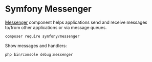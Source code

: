 # Symfony Messenger

[Messenger](https://symfony.com/doc/current/components/messenger.html) component helps applications send and receive messages to/from other applications or via message queues.

```bash
composer require symfony/messenger
```

Show messages and handlers:

```bash
php bin/console debug:messenger
```
